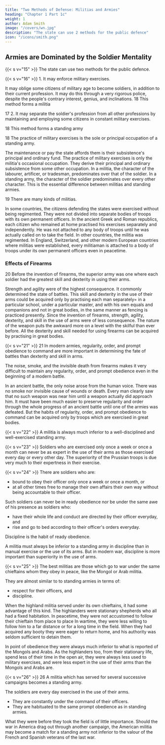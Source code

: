 ```yaml
---
title: "Two Methods of Defense: Militias and Armies"
heading: "Chapter 1 Part 1c"
weight: 1
author: Adam Smith
image: "/covers/wn.jpg"
description: "The state can use 2 methods for the public defence"
icon: "/icons/smith.png"
---
```




## Armies are Dominated by the Soldier Mentality


{{< s v="15" >}} The state can use two methods for the public defence.

{{< s v="16" >}} 1. It may enforce military exercises.

It may oblige some citizens of military age to become soldiers, in addition to their current profession.
It may do this through a very rigorous police, despite the people's contrary interest, genius, and inclinations.
18 This method forms a militia

17 2. It may separate the soldier's profession from all other professions by maintaining and employing some citizens in constant military exercises.

18 This method forms a standing army

18 The practice of military exercises is the sole or principal occupation of a standing army.

The maintenance or pay the state affords them is their subsistence's principal and ordinary fund.
The practice of military exercises is only the militia's occasional occupation.
    They derive their principal and ordinary subsistence from some other occupation.
In a militia, the character of the labourer, artificer, or tradesman, predominates over that of the soldier.
    In a standing army, the character of the soldier predominates over every other character.
    This is the essential difference between militias and standing armies.

19 There are many kinds of militias.

In some countries, the citizens defending the states were exercised without being regimented.
    They were not divided into separate bodies of troops with its own permanent officers.
In the ancient Greek and Roman republics, each citizen who remained at home practised his exercises separately and independently.
    He was not attached to any body of troops until he was actually called on to take the field.
In other countries, the militia was regimented.
    In England, Switzerland, and other modern European countries where militias were established, every militiaman is attached to a body of troops under its own permanent officers even in peacetime.


### Effects of Firearms

20 Before the invention of firearms, the superior army was one where each soldier had the greatest skill and dexterity in using their arms.

Strength and agility were of the highest consequence.
    It commonly determined the state of battles.
    This skill and dexterity in the use of their arms could be acquired only by practising each man separately= 
        in a particular school,
        under a particular master, and
        with his own equals and companions and not in great bodies, in the same manner as fencing is practiced presently.
Since the invention of firearms, strength, agility, dexterity, and skill in the use of arms were of less consequence.
    The nature of the weapon puts the awkward more on a level with the skilful than ever before.
    All the dexterity and skill needed for using firearms can be acquired by practising in great bodies.


{{< s v="21" >}}
21 In modern armies, regularity, order, and prompt obedience to command are more important in determining the fate of battles than dexterity and skill in arms.

The noise, smoke, and the invisible death from firearms makes it very difficult to maintain any regularity, order, and prompt obedience even in the beginning of a modern battle.

In an ancient battle, the only noise arose from the human voice.
    There was no smoke nor invisible cause of wounds or death.
    Every man clearly saw that no such weapon was near him until a weapon actually did approach him.
    It must have been much easier to preserve regularity and order through the whole progress of an ancient battle until one of the armies was defeated.
But the habits of regularity, order, and prompt obedience to command can be acquired only by troops which are exercised in great bodies.


{{< s v="22" >}} A militia is always much inferior to a well-disciplined and well-exercised standing army.

{{< s v="23" >}} Soldiers who are exercised only once a week or once a month can never be as expert in the use of their arms as those exercised every day or every other day.
The superiority of the Prussian troops is due very much to their expertness in their exercise.

{{< s v="24" >}} There are soldiers who are:
- bound to obey their officer only once a week or once a month, or
- at all other times free to manage their own affairs their own way without being accountable to their officer.

Such soldiers can never be in ready obedience nor be under the same awe of his presence as soldiers who:
- have their whole life and conduct are directed by their officer everyday, and
- rise and go to bed according to their officer's orders everyday.

Discipline is the habit of ready obedience.

A militia must always be inferior to a standing army in discipline than in manual exercise or the use of its arms.
But in modern war, discipline is more important than superiority in the use of arms.


{{< s v="25" >}} The best militias are those which go to war under the same chieftains whom they obey in peace, like the Mongol or Arab militia.

They are almost similar to to standing armies in terms of:
- respect for their officers, and
- discipline.

When the highland militia served under its own chieftains, it had some advantage of this kind.
    The highlanders were stationary shepherds who all had a fixed habitation.
In peacetime, they were not accustomed to follow their chieftain from place to place
    In wartime, they were less willing to follow him to a far distance or for a long time in the field.
When they had acquired any booty they were eager to return home, and his authority was seldom sufficient to detain them.

In point of obedience they were always much inferior to what is reported of the Mongols and Arabs.
As the highlanders too, from their stationary life, spend less of their time in the open air, they were always less used to military exercises, and were less expert in the use of their arms than the Mongols and Arabs are.


{{< s v="26" >}} 26 A militia which has served for several successive campaigns becomes a standing army.

The soldiers are every day exercised in the use of their arms.
- They are constantly under the command of their officers.
- They are habituated to the same prompt obedience as in standing armies.

What they were before they took the field is of little importance.
Should the war in America drag out through another campaign, the American militia may become a match for a standing army not inferior to the valour of the French and Spanish veterans of the last war.
